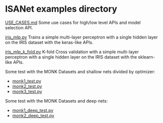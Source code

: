 # ISANet examples directory

[USE_CASES.md](USE_CASES.md)
Some use cases for high/low level APIs and model selection API.


[iris_mlp.py](iris_mlp.py)
Trains a simple multi-layer perceptron with a single hidden layer on the IRIS dataset with the keras-like APIs.

[iris_mlp_k_fold.py](iris_mlp.py)
K-fold Cross validation with a simple multi-layer perceptron with a single hidden layer on the IRIS dataset with the sklearn-like APIs.

Some test with the MONK Datasets and shallow nets divided by optimizer:

- [monk1_test.py](monk1_test.py)
- [monk2_test.py](monk1_test.py)
- [monk3_test.py](monk1_test.py)


Some test with the MONK Datasets and deep nets:
- [monk1_deep_test.py](deep/monk1_test.py)
- [monk2_deep_test.py](deep/monk1_test.py)




